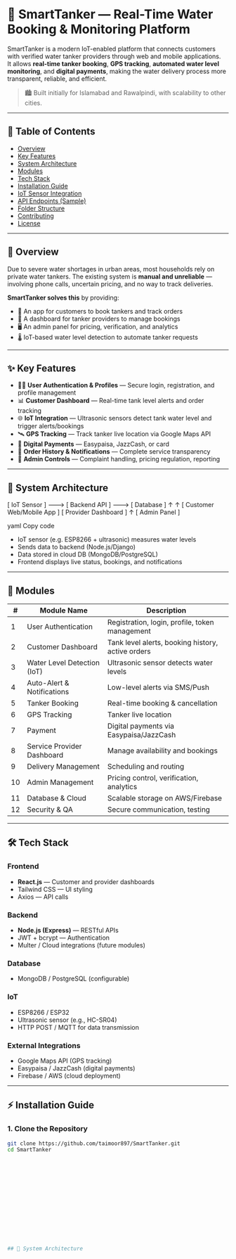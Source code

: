 # 🚰 SmartTanker — Real-Time Water Booking & Monitoring Platform

SmartTanker is a modern IoT-enabled platform that connects customers with verified water tanker providers through web and mobile applications.  
It allows **real-time tanker booking**, **GPS tracking**, **automated water level monitoring**, and **digital payments**, making the water delivery process more transparent, reliable, and efficient.

> 🏙️ Built initially for Islamabad and Rawalpindi, with scalability to other cities.

---

## 🧭 Table of Contents

- [Overview](#-overview)
- [Key Features](#-key-features)
- [System Architecture](#-system-architecture)
- [Modules](#-modules)
- [Tech Stack](#-tech-stack)
- [Installation Guide](#-installation-guide)
- [IoT Sensor Integration](#-iot-sensor-integration)
- [API Endpoints (Sample)](#-api-endpoints-sample)
- [Folder Structure](#-folder-structure)
- [Contributing](#-contributing)
- [License](#-license)

---

## 🌊 Overview

Due to severe water shortages in urban areas, most households rely on private water tankers. The existing system is **manual and unreliable** — involving phone calls, uncertain pricing, and no way to track deliveries.

**SmartTanker solves this** by providing:
- 📱 An app for customers to book tankers and track orders  
- 🚛 A dashboard for tanker providers to manage bookings  
- 🖥️ An admin panel for pricing, verification, and analytics  
- 🌡️ IoT-based water level detection to automate tanker requests

---

## ✨ Key Features

- 🧑‍💻 **User Authentication & Profiles** — Secure login, registration, and profile management  
- 📊 **Customer Dashboard** — Real-time tank level alerts and order tracking  
- 🌐 **IoT Integration** — Ultrasonic sensors detect tank water level and trigger alerts/bookings  
- 🛰️ **GPS Tracking** — Track tanker live location via Google Maps API  
- 💸 **Digital Payments** — Easypaisa, JazzCash, or card  
- 🧾 **Order History & Notifications** — Complete service transparency  
- 🔐 **Admin Controls** — Complaint handling, pricing regulation, reporting
  

---
## 🧱 System Architecture

[ IoT Sensor ] ---> [ Backend API ] ---> [ Database ]
↑ ↑
[ Customer Web/Mobile App ] [ Provider Dashboard ]
↑
[ Admin Panel ]

yaml
Copy code

- IoT sensor (e.g. ESP8266 + ultrasonic) measures water levels  
- Sends data to backend (Node.js/Django)  
- Data stored in cloud DB (MongoDB/PostgreSQL)  
- Frontend displays live status, bookings, and notifications

---

## 🧩 Modules

| #  | Module Name                     | Description                                                                 |
|----|----------------------------------|------------------------------------------------------------------------------|
| 1  | User Authentication              | Registration, login, profile, token management                              |
| 2  | Customer Dashboard               | Tank level alerts, booking history, active orders                           |
| 3  | Water Level Detection (IoT)      | Ultrasonic sensor detects water levels                                      |
| 4  | Auto-Alert & Notifications       | Low-level alerts via SMS/Push                                               |
| 5  | Tanker Booking                   | Real-time booking & cancellation                                           |
| 6  | GPS Tracking                     | Tanker live location                                                        |
| 7  | Payment                          | Digital payments via Easypaisa/JazzCash                                    |
| 8  | Service Provider Dashboard       | Manage availability and bookings                                           |
| 9  | Delivery Management              | Scheduling and routing                                                     |
| 10 | Admin Management                 | Pricing control, verification, analytics                                   |
| 11 | Database & Cloud                 | Scalable storage on AWS/Firebase                                          |
| 12 | Security & QA                    | Secure communication, testing                                             |

---

## 🛠️ Tech Stack

### Frontend
- **React.js** — Customer and provider dashboards  
- Tailwind CSS — UI styling  
- Axios — API calls

### Backend
- **Node.js (Express)** — RESTful APIs  
- JWT + bcrypt — Authentication  
- Multer / Cloud integrations (future modules)

### Database
- MongoDB / PostgreSQL (configurable)

### IoT
- ESP8266 / ESP32  
- Ultrasonic sensor (e.g., HC-SR04)  
- HTTP POST / MQTT for data transmission

### External Integrations
- Google Maps API (GPS tracking)  
- Easypaisa / JazzCash (digital payments)  
- Firebase / AWS (cloud deployment)

---

## ⚡ Installation Guide

### 1. Clone the Repository
```bash
git clone https://github.com/taimoor897/SmartTanker.git
cd SmartTanker















## 🧱 System Architecture

